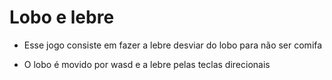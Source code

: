 # Lobo e lebre

* Esse jogo consiste em fazer a lebre desviar do lobo para não ser comifa

* O lobo é movido por wasd e a lebre pelas teclas direcionais

